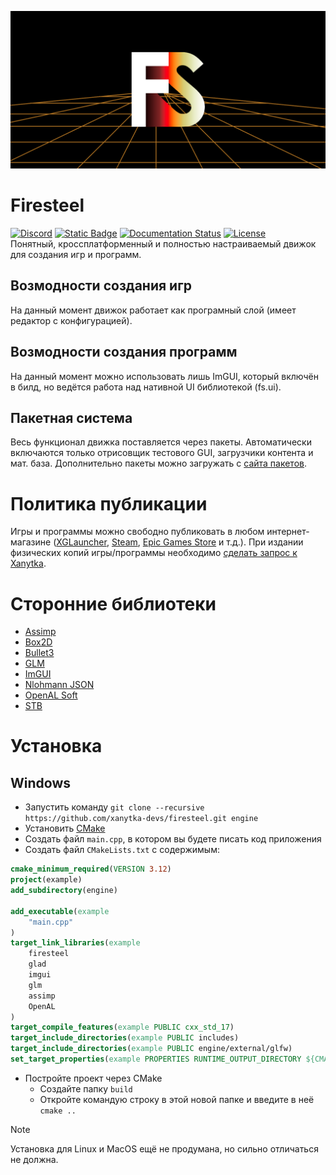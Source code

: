 ![Banner](docs/banner.png "Firesteel banner")
# Firesteel
[![Discord](https://img.shields.io/discord/635140721908908049?style=flat&logo=discord&logoColor=fff)](https://discord.gg/jw6YSwTFrU)
[![Static Badge](https://img.shields.io/badge/chat-Telegram-blue?logo=telegram&logoColor=white)](https://t.me/xanytka)
[![Documentation Status](https://readthedocs.org/projects/xengine-docs/badge/?version=latest)](https://firesteel.readthedocs.io/ru/latest/?badge=latest)
[![License](http://img.shields.io/:license-mit-blue.svg)](http://doge.mit-license.org)  
Понятный, кроссплатформенный и полностью настраиваемый движок для создания игр и программ.

## Возмодности создания игр
На данный момент движок работает как програмный слой (имеет редактор с конфигурацией).
## Возмодности создания программ
На данный момент можно использовать лишь ImGUI, который включён в билд, но ведётся работа над нативной UI библиотекой (fs.ui).
## Пакетная система
Весь функционал движка поставляется через пакеты. Автоматически включаются только отрисовщик тестового GUI, загрузчики контента и мат. база. Дополнительно пакеты можно загружать с [сайта пакетов](https://xanytka.ru/p/).

# Политика публикации
Игры и программы можно свободно публиковать в любом интернет-магазине ([XGLauncher](https://github.com/xanytka-devs/xglauncher), [Steam](https://store.steampowered.com/), [Epic Games Store](https://store.epicgames.com/) и т.д.).
При издании физических копий игры/программы необходимо [сделать запрос к Xanytka](https://support.xanytka.ru/publisher/phys_copies).

# Сторонние библиотеки
* [Assimp](https://github.com/assimp/assimp)
* [Box2D](https://github.com/erincatto/box2d)
* [Bullet3](https://github.com/bulletphysics/bullet3.git)
* [GLM](https://github.com/g-truc/glm)
* [ImGUI](https://github.com/ocornut/imgui)
* [Nlohmann JSON](https://github.com/nlohmann/json)
* [OpenAL Soft](https://github.com/kcat/openal-soft)
* [STB](https://github.com/nothings/stb)

# Установка
## Windows
* Запустить команду `git clone --recursive https://github.com/xanytka-devs/firesteel.git engine`
* Установить [CMake](https://cmake.org/)
* Создать файл `main.cpp`, в котором вы будете писать код приложения
* Создать файл `CMakeLists.txt` с содержимым:
```cmake
cmake_minimum_required(VERSION 3.12)
project(example)
add_subdirectory(engine)

add_executable(example
	"main.cpp"
)
target_link_libraries(example
	firesteel
	glad
	imgui
	glm
	assimp
	OpenAL
)
target_compile_features(example PUBLIC cxx_std_17)
target_include_directories(example PUBLIC includes)
target_include_directories(example PUBLIC engine/external/glfw)
set_target_properties(example PROPERTIES RUNTIME_OUTPUT_DIRECTORY ${CMAKE_BINARY_DIR}/bin/)
```
* Постройте проект через CMake
	* Создайте папку `build`
	* Откройте командую строку в этой новой папке и введите в неё `cmake ..`

> [!NOTE]
> Установка для Linux и MacOS ещё не продумана, но сильно отличаться не должна.
